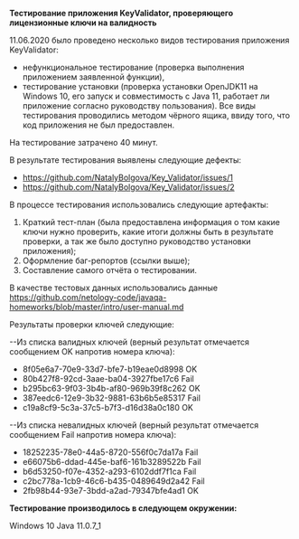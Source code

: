 **Тестирование приложения KeyValidator, проверяющего лицензионные ключи на валидность**

11.06.2020 было проведено несколько видов тестирования приложения KeyValidator: 
- нефункциональное тестирование (проверка выполнения приложением заявленной функции), 
- тестирование установки (проверка установки OpenJDK11 на Windows 10, его запуск и совместимость с Java 11, работает ли приложение согласно руководству пользования). 
Все виды тестирования проводились методом чёрного ящика, ввиду того, что код приложения не был предоставлен.

На тестирование затрачено 40 минут.

В результате тестирования выявлены следующие дефекты:

- https://github.com/NatalyBolgova/Key_Validator/issues/1
- https://github.com/NatalyBolgova/Key_Validator/issues/2

В процессе тестирования использовались следующие артефакты:

1. Краткий тест-план (была предоставлена информация о том какие ключи нужно проверить, какие итоги должны быть в результате проверки, а так же было доступно руководство установки приложения);
2. Оформление баг-репортов (ссылки выше);
3. Составление самого отчёта о тестировании.

В качестве тестовых данных использовались данные https://github.com/netology-code/javaqa-homeworks/blob/master/intro/user-manual.md

Результаты проверки ключей следующие:

--Из списка валидных ключей (верный результат отмечается сообщением OK напротив номера ключа):

- 8f05e6a7-70e9-33d7-bfe7-b19eae0d8998 OK
- 80b427f8-92cd-3aae-ba04-3927fbe17c6 Fail
- b295bc63-9f03-3b4b-af80-969b39f8c262 OK
- 387eedc6-12e9-3b32-9881-63b6b5e85317 Fail
- c19a8cf9-5c3a-37c5-b7f3-d16d38a0c180 OK

--Из списка невалидных ключей (верный результат отмечается сообщением Fail напротив номера ключа):

- 18252235-78e0-44a5-8720-556f0c7da17a Fail
- e66075b6-ddad-445e-baf6-161b3289522b Fail
- b6d53250-f07e-4352-a293-6102ddf7f1ca Fail
- c2bc778a-1cb9-46c6-b435-0489649d2a42 Fail
- 2fb98b44-93e7-3bdd-a2ad-79347bfe4ad1 OK

**Тестирование производилось в следующем окружении:**

Windows 10
Java 11.0.7_1